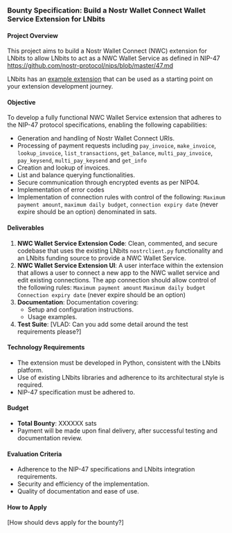 ### Bounty Specification: Build a Nostr Wallet Connect Wallet Service Extension for LNbits

#### **Project Overview**

This project aims to build a Nostr Wallet Connect (NWC) extension for LNbits to allow LNbits to act as a NWC Wallet Service as defined in NIP-47 https://github.com/nostr-protocol/nips/blob/master/47.md

LNbits has an [example extension](https://github.com/lnbits/example) that can be used as a starting point on your extension development journey.

#### **Objective**

To develop a fully functional NWC Wallet Service extension that adheres to the NIP-47 protocol specifications, enabling the following capabilities:

- Generation and handling of Nostr Wallet Connect URIs.
- Processing of payment requests including `pay_invoice`, `make_invoice`, `lookup_invoice`, `list_transactions`, `get_balance`, `multi_pay_invoice`, `pay_keysend`, `multi_pay_keysend` and `get_info` 
- Creation and lookup of invoices.
- List and balance querying functionalities.
- Secure communication through encrypted events as per NIP04.
- Implementation of error codes
- Implementation of connection rules with control of the following: `Maximum payment amount`, `maximum daily budget`, `connection expiry date` (never expire should be an option) denominated in sats.

#### **Deliverables**

1. **NWC Wallet Service Extension Code**: Clean, commented, and secure codebase that uses the existing LNbits `nostrclient.py` functionality and an LNbits funding source to provide a NWC Wallet Service.
2. **NWC Wallet Service Extension UI**: A user interface within the extension that allows a user to connect a new app to the NWC wallet service and edit existing connections. The app connection should allow control of the following rules:
	   `Maximum payment amount`
	   `Maximum daily budget`
	   `Connection expiry date` (never expire should be an option) 
1. **Documentation**: Documentation covering:
    - Setup and configuration instructions.
    - Usage examples.
2. **Test Suite**: [VLAD: Can you add some detail around the test requirements please?]

#### **Technology Requirements**

- The extension must be developed in Python, consistent with the LNbits platform.
- Use of existing LNbits libraries and adherence to its architectural style is required.
- NIP-47 specification must be adhered to.

#### **Budget**

- **Total Bounty**: XXXXXX sats
- Payment will be made upon final delivery, after successful testing and documentation review.

#### **Evaluation Criteria**

- Adherence to the NIP-47 specifications and LNbits integration requirements.
- Security and efficiency of the implementation.
- Quality of documentation and ease of use.

#### **How to Apply**

[How should devs apply for the bounty?]
